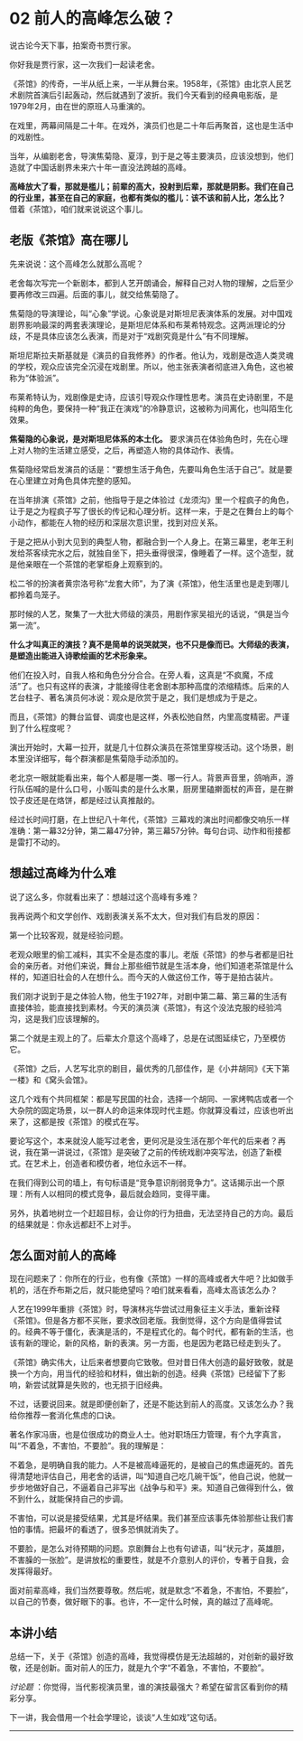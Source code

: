 # 02 前人的高峰怎么破？

说古论今天下事，拍案奇书贾行家。

你好我是贾行家，这一次我们一起读老舍。

《茶馆》的传奇，一半从纸上来，一半从舞台来。1958年，《茶馆》由北京人民艺术剧院首演后引起轰动，然后就遇到了波折。我们今天看到的经典电影版，是1979年2月，由在世的原班人马重演的。

在戏里，两幕间隔是二十年。在戏外，演员们也是二十年后再聚首，这也是生活中的戏剧性。

当年，从编剧老舍，导演焦菊隐、夏淳，到于是之等主要演员，应该没想到，他们造就了中国话剧界未来六十年一直没法跨越的高峰。

 **高峰放大了看，那就是槛儿；前辈的高大，投射到后辈，那就是阴影。我们在自己的行业里，甚至在自己的家庭，也都有类似的槛儿：该不该和前人比，怎么比？** 借着《茶馆》，咱们就来说说这个事儿。

## 老版《茶馆》高在哪儿

先来说说：这个高峰怎么就那么高呢？

老舍每次写完一个新剧本，都到人艺开朗诵会，解释自己对人物的理解，之后至少要再修改三四遍。后面的事儿，就交给焦菊隐了。

焦菊隐的导演理论，叫“心象”学说。心象说是对斯坦尼表演体系的发展。对中国戏剧界影响最深的两套表演理论，是斯坦尼体系和布莱希特观念。这两派理论的分歧，不是具体应该怎么表演，而是对于“戏剧究竟是什么”有不同理解。

斯坦尼斯拉夫斯基就是《演员的自我修养》的作者。他认为，戏剧是改造人类灵魂的学校，观众应该完全沉浸在戏剧里。所以，他主张表演者彻底进入角色，这也被称为“体验派”。

布莱希特认为，戏剧像是史诗，应该引导观众作理性思考。演员在史诗剧里，不是纯粹的角色，要保持一种“我正在演戏”的冷静意识，这被称为间离化，也叫陌生化效果。

 **焦菊隐的心象说，是对斯坦尼体系的本土化。** 要求演员在体验角色时，先在心理上对人物的生活建立感受，之后，再塑造人物的具体动作、表情。

焦菊隐经常启发演员的话是：“要想生活于角色，先要叫角色生活于自己”。就是要在心里建立对角色具体完整的感知。

在当年排演《茶馆》之前，他指导于是之体验过《龙须沟》里一个程疯子的角色，让于是之为程疯子写了很长的传记和心理分析。这样一来，于是之在舞台上的每个小动作，都能在人物的经历和深层次意识里，找到对应关系。

于是之把从小到大见到的典型人物，都融合到一个人身上。在第三幕里，老年王利发给茶客续完水之后，就独自坐下，把头垂得很深，像睡着了一样。这个造型，就是他亲眼在一个茶馆的老掌柜身上观察到的。

松二爷的扮演者黄宗洛号称“龙套大师”，为了演《茶馆》，他生活里也是走到哪儿都拎着鸟笼子。

那时候的人艺，聚集了一大批大师级的演员，用剧作家吴祖光的话说，“俱是当今第一流”。

 **什么才叫真正的演技？真不是简单的说哭就哭，也不只是像而已。大师级的表演，是塑造出能进入诗歌绘画的艺术形象来。**

他们在投入时，自我人格和角色分分合合。在旁人看，这真是“不疯魔，不成活”了。也只有这样的表演，才能接得住老舍剧本那种高度的浓缩精炼。后来的人艺台柱子、著名演员何冰说：观众是欣赏于是之，我们是想成为于是之。

而且，《茶馆》的舞台监督、调度也是这样，外表松弛自然，内里高度精密。严谨到了什么程度呢？

演出开始时，大幕一拉开，就是几十位群众演员在茶馆里穿梭活动。这个场景，剧本里没详细写，每个群演都是焦菊隐手动添加的。

老北京一眼就能看出来，每个人都是哪一类、哪一行人。背景声音里，鸽哨声，游行队伍喊的是什么口号，小贩叫卖的是什么水果，厨房里磕擀面杖的声音，是在擀饺子皮还是在烙饼，都是经过认真推敲的。

经过长时间打磨，在上世纪八十年代，《茶馆》三幕戏的演出时间都像交响乐一样准确：第一幕32分钟，第二幕47分钟，第三幕57分钟。每句台词、动作和衔接都是雷打不动的。

## 想越过高峰为什么难

说了这么多，你就看出来了：想越过这个高峰有多难？

我再说两个和文学创作、戏剧表演关系不太大，但对我们有启发的原因：

第一个比较客观，就是经验问题。

老观众眼里的偷工减料，其实不全是态度的事儿。老版《茶馆》的参与者都是旧社会的亲历者。对他们来说，舞台上那些细节就是生活本身，他们知道老茶馆是什么样的，知道旧社会的人在想什么。而今天的人做这份工作，等于是拍古装片。

我们刚才说到于是之体验人物，他生于1927年，对剧中第二幕、第三幕的生活有直接体验，能直接找到素材。今天的演员演《茶馆》，有这个没法克服的经验鸿沟，这是我们应该理解的。

第二个就是主观上的了。后辈太介意这个高峰了，总是在试图延续它，乃至模仿它。

《茶馆》之后，人艺写北京的剧目，最优秀的几部佳作，是《小井胡同》《天下第一楼》和《窝头会馆》。

这几个戏有个共同框架：都是写民国的社会，选择一个胡同、一家烤鸭店或者一个大杂院的固定场景，以一群人的命运来体现时代主题。你就算没看过，应该也听出来了，这都是按《茶馆》的模式在写。

要论写这个，本来就没人能写过老舍，更何况是没生活在那个年代的后来者？再说，我在第一讲说过，《茶馆》是突破了之前的传统戏剧冲突写法，创造了新模式。在艺术上，创造者和模仿者，地位永远不一样。

在我们得到公司的墙上，有句标语是“竞争意识削弱竞争力”。这话揭示出一个原理：所有人以相同的模式竞争，最后就会趋同，变得平庸。

另外，执着地树立一个赶超目标，会让你的行为扭曲，无法坚持自己的方向。最后的结果就是：你永远都赶不上对手。

## 怎么面对前人的高峰

现在问题来了：你所在的行业，也有像《茶馆》一样的高峰或者大牛吧？比如做手机的，活在乔布斯之后，就只能绝望吗？咱们就来看看，高峰太高该怎么办？

人艺在1999年重排《茶馆》时，导演林兆华尝试过用象征主义手法，重新诠释《茶馆》。但是各方都不买账，要求改回老版。我倒觉得，这个方向是值得尝试的。经典不等于僵化，表演是活的，不是程式化的。每个时代，都有新的生活，也该有新的理论，新的风格，新的表演。另一方面，也是因为老路已经走到头了。

《茶馆》确实伟大，让后来者想要向它致敬。但对昔日伟大创造的最好致敬，就是换一个方向，用当代的经验和材料，做出新的创造。经典《茶馆》已经留下了影响，新尝试就算是失败的，也无损于旧经典。

不过，话要说回来。就是即便创新了，还是不能达到前人的高度。又该怎么办？我给你推荐一套消化焦虑的口诀。

著名作家冯唐，也是位很成功的商业人士。他对职场压力管理，有个九字真言，叫“不着急，不害怕，不要脸”。我的理解是：

不着急，是明确自我的能力。人不是被高峰逼死的，是被自己的焦虑逼死的。首先得清楚地评估自己，用老舍的话讲，叫“知道自己吃几碗干饭”，他自己说，他就一步步地做好自己，不逼着自己非写出《战争与和平》来。知道自己做得到什么，做不到什么，就能保持自己的步调。

不害怕，可以说是接受结果，尤其是坏结果。我们甚至应该事先体验那些让我们害怕的事情。把最坏的看透了，很多恐惧就消失了。

不要脸，是怎么对待预期的问题。京剧舞台上也有句谚语，叫“状元才，英雄胆，不害臊的一张脸”。是讲放松的重要性，就是不介意别人的评价，专著于自我，会发挥得最好。

面对前辈高峰，我们当然要尊敬。然后呢，就是默念“不着急，不害怕，不要脸”，以自己的节奏，做好眼下的事。也许，不一定什么时候，真的越过了高峰呢。

## 本讲小结

总结一下，关于《茶馆》创造的高峰，我觉得模仿是无法超越的，对创新的最好致敬，还是创新。面对前人的压力，就是九个字“不着急，不害怕，不要脸”。

 *讨论题* ：你觉得，当代影视演员里，谁的演技最强大？希望在留言区看到你的精彩分享。

下一讲，我会借用一个社会学理论，谈谈“人生如戏”这句话。

---
